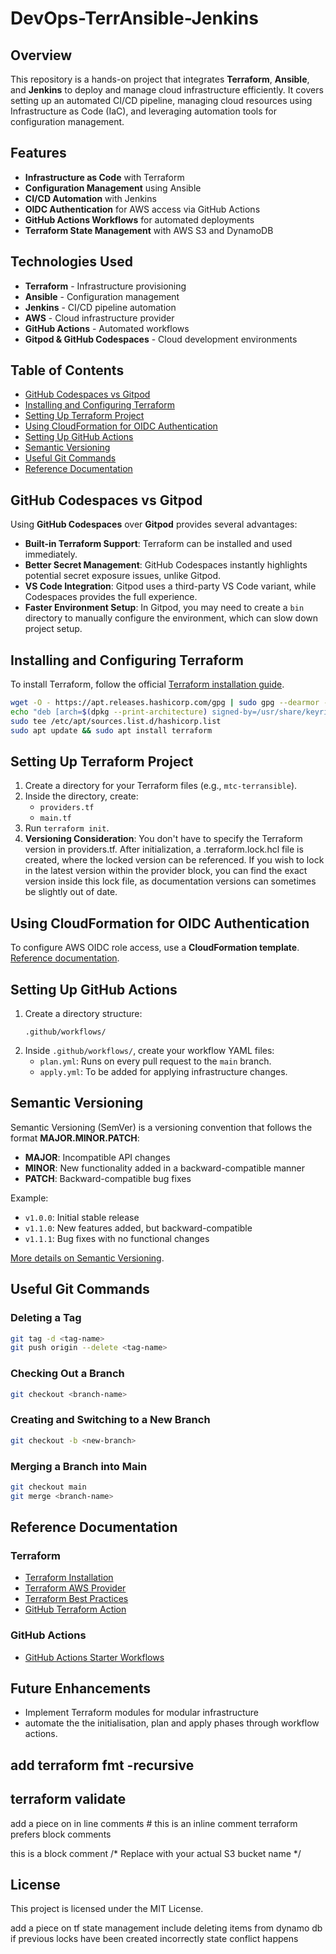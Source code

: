 # DevOps-TerrAnsible-Jenkins

## Overview

This repository is a hands-on project that integrates **Terraform**, **Ansible**, and **Jenkins** to deploy and manage cloud infrastructure efficiently. It covers setting up an automated CI/CD pipeline, managing cloud resources using Infrastructure as Code (IaC), and leveraging automation tools for configuration management.

## Features

- **Infrastructure as Code** with Terraform
- **Configuration Management** using Ansible
- **CI/CD Automation** with Jenkins
- **OIDC Authentication** for AWS access via GitHub Actions
- **GitHub Actions Workflows** for automated deployments
- **Terraform State Management** with AWS S3 and DynamoDB

## Technologies Used

- **Terraform** - Infrastructure provisioning
- **Ansible** - Configuration management
- **Jenkins** - CI/CD pipeline automation
- **AWS** - Cloud infrastructure provider
- **GitHub Actions** - Automated workflows
- **Gitpod & GitHub Codespaces** - Cloud development environments

## Table of Contents

- [GitHub Codespaces vs Gitpod](#github-codespaces-vs-gitpod)
- [Installing and Configuring Terraform](#installing-and-configuring-terraform)
- [Setting Up Terraform Project](#setting-up-terraform-project)
- [Using CloudFormation for OIDC Authentication](#using-cloudformation-for-oidc-authentication)
- [Setting Up GitHub Actions](#setting-up-github-actions)
- [Semantic Versioning](#semantic-versioning)
- [Useful Git Commands](#useful-git-commands)
- [Reference Documentation](#reference-documentation)

## GitHub Codespaces vs Gitpod

Using **GitHub Codespaces** over **Gitpod** provides several advantages:

- **Built-in Terraform Support**: Terraform can be installed and used immediately.
- **Better Secret Management**: GitHub Codespaces instantly highlights potential secret exposure issues, unlike Gitpod.
- **VS Code Integration**: Gitpod uses a third-party VS Code variant, while Codespaces provides the full experience.
- **Faster Environment Setup**: In Gitpod, you may need to create a `bin` directory to manually configure the environment, which can slow down project setup.

## Installing and Configuring Terraform

To install Terraform, follow the official [Terraform installation guide](https://developer.hashicorp.com/terraform/install).

```bash
wget -O - https://apt.releases.hashicorp.com/gpg | sudo gpg --dearmor -o /usr/share/keyrings/hashicorp-archive-keyring.gpg
echo "deb [arch=$(dpkg --print-architecture) signed-by=/usr/share/keyrings/hashicorp-archive-keyring.gpg] https://apt.releases.hashicorp.com $(lsb_release -cs) main" | 
sudo tee /etc/apt/sources.list.d/hashicorp.list
sudo apt update && sudo apt install terraform
```

## Setting Up Terraform Project

1. Create a directory for your Terraform files (e.g., `mtc-terransible`).
2. Inside the directory, create:
   - `providers.tf`
   - `main.tf`
3. Run `terraform init`.
4. **Versioning Consideration**: You don't have to specify the Terraform version in providers.tf. After initialization, a .terraform.lock.hcl file is created, where the locked version can be referenced. If you wish to lock in the latest version within the provider block, you can find the exact version inside this lock file, as documentation versions can sometimes be slightly out of date.

## Using CloudFormation for OIDC Authentication

To configure AWS OIDC role access, use a **CloudFormation template**. [Reference documentation](https://docs.aws.amazon.com/IAM/latest/UserGuide/id_roles_providers_create_oidc.html).

## Setting Up GitHub Actions

1. Create a directory structure:
   ```plaintext
   .github/workflows/
   ```
2. Inside `.github/workflows/`, create your workflow YAML files:
   - `plan.yml`: Runs on every pull request to the `main` branch.
   - `apply.yml`: To be added for applying infrastructure changes.

## Semantic Versioning

Semantic Versioning (SemVer) is a versioning convention that follows the format **MAJOR.MINOR.PATCH**:

- **MAJOR**: Incompatible API changes
- **MINOR**: New functionality added in a backward-compatible manner
- **PATCH**: Backward-compatible bug fixes

Example:
- `v1.0.0`: Initial stable release
- `v1.1.0`: New features added, but backward-compatible
- `v1.1.1`: Bug fixes with no functional changes

[More details on Semantic Versioning](https://semver.org/).

## Useful Git Commands

### Deleting a Tag
```bash
git tag -d <tag-name>
git push origin --delete <tag-name>
```

### Checking Out a Branch
```bash
git checkout <branch-name>
```

### Creating and Switching to a New Branch
```bash
git checkout -b <new-branch>
```

### Merging a Branch into Main
```bash
git checkout main
git merge <branch-name>
```

## Reference Documentation

### Terraform

- [Terraform Installation](https://developer.hashicorp.com/terraform/install)
- [Terraform AWS Provider](https://registry.terraform.io/providers/hashicorp/aws/latest/docs)
- [Terraform Best Practices](https://developer.hashicorp.com/terraform/tutorials)
- [GitHub Terraform Action](https://github.com/hashicorp/setup-terraform)

### GitHub Actions

- [GitHub Actions Starter Workflows](https://github.com/actions/starter-workflows)

## Future Enhancements

- Implement Terraform modules for modular infrastructure
- automate the the initialisation, plan and apply phases through workflow actions.

## add terraform fmt -recursive
## terraform validate 

add a piece on in line comments # this is an inline comment 
terraform prefers block comments 

this is a block comment /* Replace with your actual S3 bucket name */


## License

This project is licensed under the MIT License.



add a piece on tf state management include deleting items from dynamo db if previous locks have been created incorrectly state conflict happens 